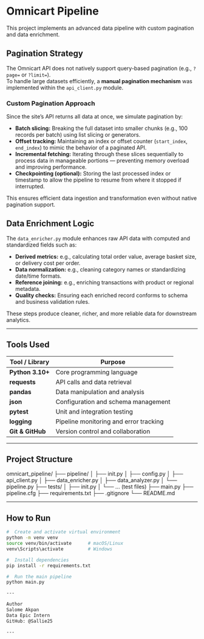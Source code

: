 # Omnicart Pipeline

This project implements an advanced data pipeline with custom pagination and data enrichment.

## Pagination Strategy
The Omnicart API does not natively support query-based pagination (e.g., `?page=` or `?limit=`).  
To handle large datasets efficiently, a **manual pagination mechanism** was implemented within the `api_client.py` module.

### Custom Pagination Approach
Since the site’s API returns all data at once, we simulate pagination by:
- **Batch slicing:** Breaking the full dataset into smaller chunks (e.g., 100 records per batch) using list slicing or generators.  
- **Offset tracking:** Maintaining an index or offset counter (`start_index`, `end_index`) to mimic the behavior of a paginated API.  
- **Incremental fetching:** Iterating through these slices sequentially to process data in manageable portions — preventing memory overload and improving performance.  
- **Checkpointing (optional):** Storing the last processed index or timestamp to allow the pipeline to resume from where it stopped if interrupted.

This ensures efficient data ingestion and transformation even without native pagination support.

##  Data Enrichment Logic
The `data_enricher.py` module enhances raw API data with computed and standardized fields such as:

- **Derived metrics:** e.g., calculating total order value, average basket size, or delivery cost per order.  
- **Data normalization:** e.g., cleaning category names or standardizing date/time formats.  
- **Reference joining:** e.g., enriching transactions with product or regional metadata.  
- **Quality checks:** Ensuring each enriched record conforms to schema and business validation rules.

These steps produce cleaner, richer, and more reliable data for downstream analytics.

---

## Tools Used
| Tool / Library | Purpose |
|-----------------|----------|
| **Python 3.10+** | Core programming language |
| **requests** | API calls and data retrieval |
| **pandas** | Data manipulation and analysis |
| **json** | Configuration and schema management |
| **pytest** | Unit and integration testing |
| **logging** | Pipeline monitoring and error tracking |
| **Git & GitHub** | Version control and collaboration |

---

##  Project Structure
omnicart_pipeline/
├── pipeline/
│ ├── init.py
│ ├── config.py
│ ├── api_client.py
│ ├── data_enricher.py
│ ├── data_analyzer.py
│ └── pipeline.py
├── tests/
│ ├── init.py
│ └── ... (test files)
├── main.py
├── pipeline.cfg
├── requirements.txt
├── .gitignore
└── README.md


---

##  How to Run

```bash
#  Create and activate virtual environment
python -m venv venv
source venv/bin/activate      # macOS/Linux
venv\Scripts\activate         # Windows

#  Install dependencies
pip install -r requirements.txt

#  Run the main pipeline
python main.py

---

Author
Salome Akpan
Data Epic Intern
GitHub: @Sallie25

---
